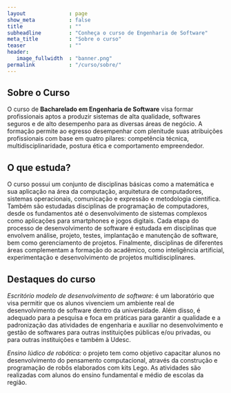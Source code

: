 ```yaml
---
layout              : page
show_meta           : false
title               : ""
subheadline         : "Conheça o curso de Engenharia de Software"
meta_title          : "Sobre o curso"
teaser              : ""
header:
   image_fullwidth  : "banner.png"
permalink           : "/curso/sobre/"
---
```

## Sobre o Curso

O curso de **Bacharelado em Engenharia de Software** visa formar profissionais aptos a produzir sistemas de alta qualidade, softwares seguros e de alto desempenho para as diversas áreas de negócio. A formação permite ao egresso desempenhar com plenitude suas atribuições profissionais com base em quatro pilares: competência técnica, multidisciplinaridade, postura ética e comportamento empreendedor.

## O que estuda?

O curso possui um conjunto de disciplinas básicas como a matemática e sua aplicação na área da computação, arquitetura de computadores, sistemas operacionais, comunicação e expressão e metodologia científica. Também são estudadas disciplinas de programação de computadores, desde os fundamentos até o desenvolvimento de sistemas complexos como aplicações para smartphones e jogos digitais. Cada etapa do processo de desenvolvimento de software é estudada em disciplinas que envolvem análise, projeto, testes, implantação e manutenção de software, bem como gerenciamento de projetos. Finalmente, disciplinas de diferentes áreas complementam a formação do acadêmico, como inteligência artificial, experimentação e desenvolvimento de projetos multidisciplinares.

## Destaques do curso

*Escritório modelo de desenvolvimento de software:* é um laboratório que visa permitir que os alunos vivenciem um ambiente real de desenvolvimento de software dentro da universidade. Além disso, é adequado para a pesquisa e foca em práticas para garantir a qualidade e a padronização das atividades de engenharia e auxiliar no desenvolvimento e gestão de softwares para outras instituições públicas e/ou privadas, ou para outras instituições e também à Udesc.

*Ensino lúdico de robótica:* o projeto tem como objetivo capacitar alunos no desenvolvimento do pensamento computacional, através da construção e programação de robôs elaborados com kits Lego. As atividades são realizadas com alunos do ensino fundamental e médio de escolas da região.


